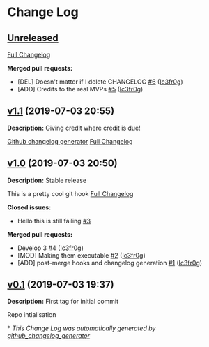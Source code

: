 # Change Log

## [Unreleased](https://github.com/Ic3fr0g/autochangelog-hook/tree/HEAD)

[Full Changelog](https://github.com/Ic3fr0g/autochangelog-hook/compare/v1.1...HEAD)

**Merged pull requests:**

- \[DEL\] Doesn't matter if I delete CHANGELOG [\#6](https://github.com/Ic3fr0g/autochangelog-hook/pull/6) ([Ic3fr0g](https://github.com/Ic3fr0g))
- \[ADD\] Credits to the real MVPs [\#5](https://github.com/Ic3fr0g/autochangelog-hook/pull/5) ([Ic3fr0g](https://github.com/Ic3fr0g))

## [v1.1](https://github.com/Ic3fr0g/autochangelog-hook/tree/v1.1) (2019-07-03 20:55)

**Description:**
Giving credit where credit is due!

[Github changelog generator](https://github.com/github-changelog-generator/github-changelog-generator)
[Full Changelog](https://github.com/Ic3fr0g/autochangelog-hook/compare/v1.0...v1.1)

## [v1.0](https://github.com/Ic3fr0g/autochangelog-hook/tree/v1.0) (2019-07-03 20:50)

**Description:**
Stable release

This is a pretty cool git hook
[Full Changelog](https://github.com/Ic3fr0g/autochangelog-hook/compare/v0.1...v1.0)

**Closed issues:**

- Hello this is still failing [\#3](https://github.com/Ic3fr0g/autochangelog-hook/issues/3)

**Merged pull requests:**

- Develop 3 [\#4](https://github.com/Ic3fr0g/autochangelog-hook/pull/4) ([Ic3fr0g](https://github.com/Ic3fr0g))
- \[MOD\] Making them executable [\#2](https://github.com/Ic3fr0g/autochangelog-hook/pull/2) ([Ic3fr0g](https://github.com/Ic3fr0g))
- \[ADD\] post-merge hooks and changelog generation [\#1](https://github.com/Ic3fr0g/autochangelog-hook/pull/1) ([Ic3fr0g](https://github.com/Ic3fr0g))

## [v0.1](https://github.com/Ic3fr0g/autochangelog-hook/tree/v0.1) (2019-07-03 19:37)

**Description:**
First tag for initial commit

Repo intialisation


\* *This Change Log was automatically generated by [github_changelog_generator](https://github.com/skywinder/Github-Changelog-Generator)*